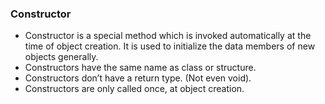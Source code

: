 <h3> Constructor </h3>

- Constructor is a special method which is invoked automatically at the time of object creation. It is used to initialize the data members of new objects generally. 
- Constructors have the same name as class or structure. 
- Constructors don’t have a return type. (Not even void).
- Constructors are only called once, at object creation.
